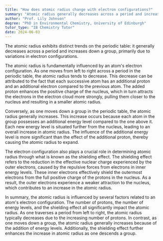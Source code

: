 ```yaml
---
title: "How does atomic radius change with electron configurations?"
summary: "Atomic radius generally decreases across a period and increases down a group due to electron configurations."
author: "Prof. Lily Johnson"
degree: "PhD in Environmental Chemistry, University of Edinburgh"
tutor_type: "IB Chemistry Tutor"
date: 2024-06-03
---
```


The atomic radius exhibits distinct trends on the periodic table: it generally decreases across a period and increases down a group, primarily due to variations in electron configurations.

The atomic radius is fundamentally influenced by an atom's electron configuration. As one moves from left to right across a period in the periodic table, the atomic radius tends to decrease. This decrease can be attributed to the fact that each successive atom has an additional proton and an additional electron compared to the previous atom. The added proton enhances the positive charge of the nucleus, which in turn attracts the electrons in the electron cloud more strongly, pulling them closer to the nucleus and resulting in a smaller atomic radius.

Conversely, as one moves down a group in the periodic table, the atomic radius generally increases. This increase occurs because each atom in the group possesses an additional energy level compared to the one above it. Each new energy level is situated further from the nucleus, leading to an overall increase in atomic radius. The influence of the additional energy level is more significant than the effect of the additional proton, thereby causing the atomic radius to expand.

The electron configuration also plays a crucial role in determining atomic radius through what is known as the shielding effect. The shielding effect refers to the reduction in the effective nuclear charge experienced by the outer electrons, caused by the repulsive forces from electrons in inner energy levels. These inner electrons effectively shield the outermost electrons from the full positive charge of the protons in the nucleus. As a result, the outer electrons experience a weaker attraction to the nucleus, which contributes to an increase in the atomic radius.

In summary, the atomic radius is influenced by several factors related to an atom's electron configuration. The number of protons, the number of energy levels, and the shielding effect all significantly impact the atomic radius. As one traverses a period from left to right, the atomic radius typically decreases due to the increasing number of protons. In contrast, as one moves down a group, the atomic radius generally increases because of the addition of energy levels. Additionally, the shielding effect further enhances the increase in atomic radius as one descends a group.
    